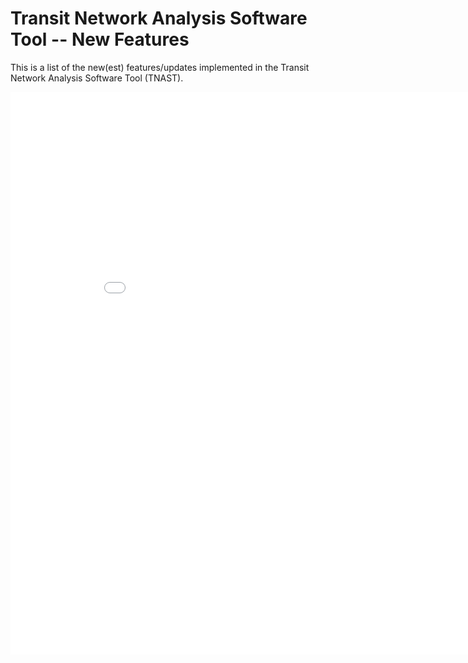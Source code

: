Transit Network Analysis Software Tool -- New Features
=========

This is a list of the new(est) features/updates implemented in the Transit Network Analysis Software Tool (TNAST).


<iframe src="rssreader.html" width="900" height="900" frameborder="0" scrolling="no"  style="margin:0 auto;display:block;"></iframe>
